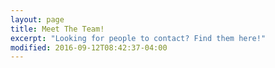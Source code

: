 ```yaml
---
layout: page
title: Meet The Team!
excerpt: "Looking for people to contact? Find them here!"
modified: 2016-09-12T08:42:37-04:00
---
```


<!--
## Questions?
Found a bug or aren't quite sure how something works? By all means Ping me on Twitter [@mmistakes](http://twitter.com/mmistakes) or [file a GitHub Issue](https://github.com/mmistakes/so-simple-theme/issues/new). And if you make something cool with this theme feel free to let me know.
-->
